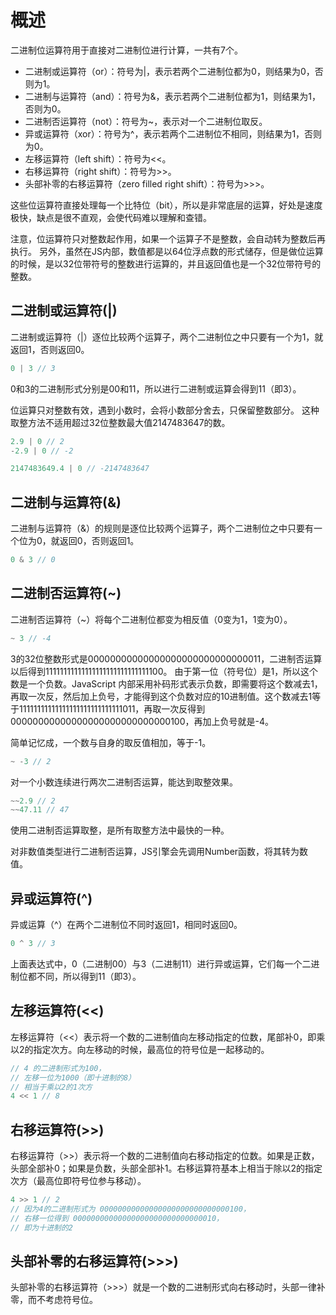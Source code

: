 # 概述
二进制位运算符用于直接对二进制位进行计算，一共有7个。
* 二进制或运算符（or）：符号为|，表示若两个二进制位都为0，则结果为0，否则为1。
* 二进制与运算符（and）：符号为&，表示若两个二进制位都为1，则结果为1，否则为0。
* 二进制否运算符（not）：符号为~，表示对一个二进制位取反。
* 异或运算符（xor）：符号为^，表示若两个二进制位不相同，则结果为1，否则为0。
* 左移运算符（left shift）：符号为<<。
* 右移运算符（right shift）：符号为>>。
* 头部补零的右移运算符（zero filled right shift）：符号为>>>。

这些位运算符直接处理每一个比特位（bit），所以是非常底层的运算，好处是速度极快，缺点是很不直观，会使代码难以理解和查错。

注意，位运算符只对整数起作用，如果一个运算子不是整数，会自动转为整数后再执行。
另外，虽然在JS内部，数值都是以64位浮点数的形式储存，但是做位运算的时候，是以32位带符号的整数进行运算的，并且返回值也是一个32位带符号的整数。

## 二进制或运算符(|)
二进制或运算符（|）逐位比较两个运算子，两个二进制位之中只要有一个为1，就返回1，否则返回0。
```js
0 | 3 // 3
```
0和3的二进制形式分别是00和11，所以进行二进制或运算会得到11（即3）。

位运算只对整数有效，遇到小数时，会将小数部分舍去，只保留整数部分。
这种取整方法不适用超过32位整数最大值2147483647的数。
```js
2.9 | 0 // 2
-2.9 | 0 // -2

2147483649.4 | 0 // -2147483647
```

## 二进制与运算符(&)
二进制与运算符（&）的规则是逐位比较两个运算子，两个二进制位之中只要有一个位为0，就返回0，否则返回1。
```js
0 & 3 // 0
```

## 二进制否运算符(~)
二进制否运算符（~）将每个二进制位都变为相反值（0变为1，1变为0）。
```js
~ 3 // -4
```
3的32位整数形式是00000000000000000000000000000011，二进制否运算以后得到11111111111111111111111111111100。
由于第一位（符号位）是1，所以这个数是一个负数。JavaScript 内部采用补码形式表示负数，即需要将这个数减去1，再取一次反，然后加上负号，才能得到这个负数对应的10进制值。这个数减去1等于11111111111111111111111111111011，再取一次反得到00000000000000000000000000000100，再加上负号就是-4。

简单记忆成，一个数与自身的取反值相加，等于-1。
```js
~ -3 // 2
```

对一个小数连续进行两次二进制否运算，能达到取整效果。
```js
~~2.9 // 2
~~47.11 // 47
```
使用二进制否运算取整，是所有取整方法中最快的一种。

对非数值类型进行二进制否运算，JS引擎会先调用Number函数，将其转为数值。

## 异或运算符(^)
异或运算（^）在两个二进制位不同时返回1，相同时返回0。
```js
0 ^ 3 // 3
```
上面表达式中，0（二进制00）与3（二进制11）进行异或运算，它们每一个二进制位都不同，所以得到11（即3）。

## 左移运算符(<<)
左移运算符（<<）表示将一个数的二进制值向左移动指定的位数，尾部补0，即乘以2的指定次方。向左移动的时候，最高位的符号位是一起移动的。
```js
// 4 的二进制形式为100，
// 左移一位为1000（即十进制的8）
// 相当于乘以2的1次方
4 << 1 // 8
```

## 右移运算符(>>)
右移运算符（>>）表示将一个数的二进制值向右移动指定的位数。如果是正数，头部全部补0；如果是负数，头部全部补1。右移运算符基本上相当于除以2的指定次方（最高位即符号位参与移动）。
```js
4 >> 1 // 2
// 因为4的二进制形式为 00000000000000000000000000000100，
// 右移一位得到 00000000000000000000000000000010，
// 即为十进制的2
```

## 头部补零的右移运算符(>>>)
头部补零的右移运算符（>>>）就是一个数的二进制形式向右移动时，头部一律补零，而不考虑符号位。
